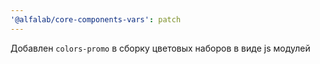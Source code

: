```yaml
---
'@alfalab/core-components-vars': patch
---
```


Добавлен `colors-promo` в сборку цветовых наборов в виде js модулей
